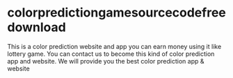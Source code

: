# colorpredictiongamesourcecodefreedownload
This is a color prediction website and app you can earn money using it like lottery game. You can contact us to become this kind of color prediction app and website.   We will provide you the best color prediction app &amp; website
